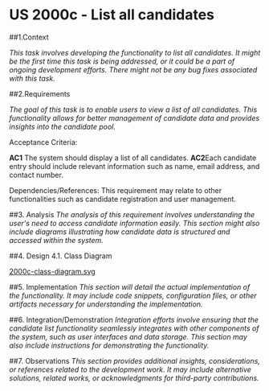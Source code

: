 # US 2000c - List all candidates

##1.Context

*This task involves developing the functionality to list all candidates. It might be the first time this task is being addressed, or it could be a part of ongoing development efforts. There might not be any bug fixes associated with this task.*

##2.Requirements

   *The goal of this task is to enable users to view a list of all candidates. This functionality allows for better management of candidate data and provides insights into the candidate pool.*

Acceptance Criteria:

**AC1** The system should display a list of all candidates.
**AC2**Each candidate entry should include relevant information such as name, email address, and contact number.

Dependencies/References:
This requirement may relate to other functionalities such as candidate registration and user management.

##3. Analysis
  *The analysis of this requirement involves understanding the user's need to access candidate information easily. This section might also include diagrams illustrating how candidate data is structured and accessed within the system.*

##4. Design
   4.1. Class Diagram

[2000c-class-diagram.svg](svg/2000c-class-diagram.svg)


##5. Implementation
   *This section will detail the actual implementation of the functionality. It may include code snippets, configuration files, or other artifacts necessary for understanding the implementation.*

##6. Integration/Demonstration
   *Integration efforts involve ensuring that the candidate list functionality seamlessly integrates with other components of the system, such as user interfaces and data storage. This section may also include instructions for demonstrating the functionality.*

##7. Observations
   *This section provides additional insights, considerations, or references related to the development work. It may include alternative solutions, related works, or acknowledgments for third-party contributions.*

